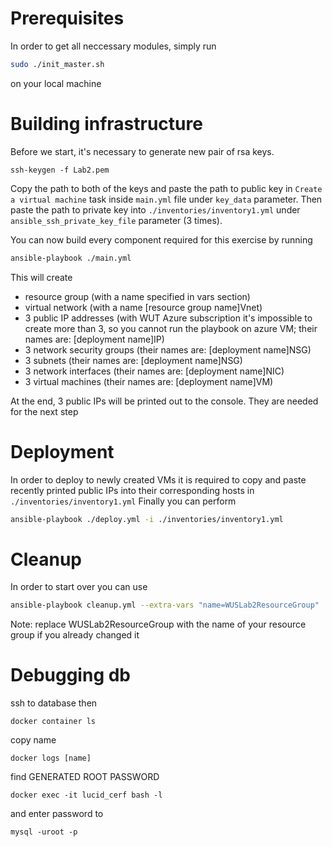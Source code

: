 # Prerequisites
In order to get all neccessary modules, simply run
```sh
sudo ./init_master.sh
```
on your local machine

# Building infrastructure
Before we start, it's necessary to generate new pair of rsa keys.
```
ssh-keygen -f Lab2.pem
```
Copy the path to both of the keys and paste the path to public key in `Create a virtual machine` task inside `main.yml` file under `key_data` parameter. Then paste the path to private key into `./inventories/inventory1.yml` under `ansible_ssh_private_key_file` parameter (3 times).

You can now build every component required for this exercise by running
```sh
ansible-playbook ./main.yml
```
This will create
* resource group (with a name specified in vars section)
* virtual network (with a name [resource group name]Vnet)
* 3 public IP addresses (with WUT Azure subscription it's impossible to create more than 3, so you cannot run the playbook on azure VM; their names are: [deployment name]IP)
* 3 network security groups (their names are: [deployment name]NSG)
* 3 subnets (their names are: [deployment name]NSG)
* 3 network interfaces (their names are: [deployment name]NIC)
* 3 virtual machines (their names are: [deployment name]VM)

At the end, 3 public IPs will be printed out to the console. They are needed for the next step

# Deployment
In order to deploy to newly created VMs it is required to copy and paste recently printed public IPs into their corresponding hosts in `./inventories/inventory1.yml`
Finally you can perform
```sh
ansible-playbook ./deploy.yml -i ./inventories/inventory1.yml
```

# Cleanup
In order to start over you can use 
```sh
ansible-playbook cleanup.yml --extra-vars "name=WUSLab2ResourceGroup"
```
Note: replace WUSLab2ResourceGroup with the name of your resource group if you already changed it

# Debugging db
ssh to database then
```
docker container ls
```
copy name
```
docker logs [name]
```
find GENERATED ROOT PASSWORD
```
docker exec -it lucid_cerf bash -l
```
and enter password to
```
mysql -uroot -p
```
